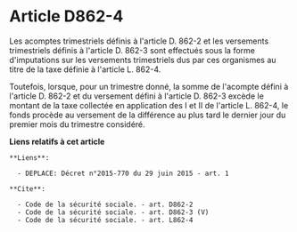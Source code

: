 # Article D862-4

Les acomptes trimestriels définis à l'article D. 862-2 et les versements trimestriels définis à l'article D. 862-3 sont
effectués sous la forme d'imputations sur les versements trimestriels dus par ces organismes au titre de la taxe définie à
l'article L. 862-4. 

Toutefois, lorsque, pour un trimestre donné, la somme de l'acompte défini à l'article D. 862-2 et du versement défini à
l'article D. 862-3 excède le montant de la taxe collectée en application des I et II de l'article L. 862-4, le fonds procède
au versement de la différence au plus tard le dernier jour du premier mois du trimestre considéré.

**Liens relatifs à cet article**

	**Liens**:

	  - DEPLACE: Décret n°2015-770 du 29 juin 2015 - art. 1

	**Cite**:

	  - Code de la sécurité sociale. - art. D862-2
	  - Code de la sécurité sociale. - art. D862-3 (V)
	  - Code de la sécurité sociale. - art. L862-4
